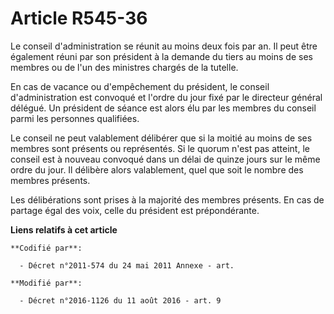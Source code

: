 # Article R545-36

Le conseil d'administration se réunit au moins deux fois par an. Il peut être également réuni par son président à la demande
du tiers au moins de ses membres ou de l'un des ministres chargés de la tutelle.

En cas de vacance ou d'empêchement du président, le conseil d'administration est convoqué et l'ordre du jour fixé par le
directeur général délégué. Un président de séance est alors élu par les membres du conseil parmi les personnes qualifiées.

Le conseil ne peut valablement délibérer que si la moitié au moins de ses membres sont présents ou représentés. Si le quorum
n'est pas atteint, le conseil est à nouveau convoqué dans un délai de quinze jours sur le même ordre du jour. Il délibère
alors valablement, quel que soit le nombre des membres présents. 

Les délibérations sont prises à la majorité des membres présents. En cas de partage égal des voix, celle du président est
prépondérante.

**Liens relatifs à cet article**

	**Codifié par**:

	  - Décret n°2011-574 du 24 mai 2011 Annexe - art.

	**Modifié par**:

	  - Décret n°2016-1126 du 11 août 2016 - art. 9
